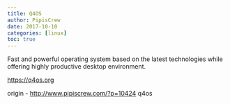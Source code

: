 ```yaml
---
title: Q4OS
author: PipisCrew
date: 2017-10-10
categories: [linux]
toc: true
---
```


Fast and powerful operating system based on the latest technologies while offering highly productive desktop environment.

https://q4os.org

origin - http://www.pipiscrew.com/?p=10424 q4os
